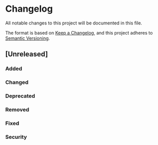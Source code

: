 # Changelog

All notable changes to this project will be documented in this file.

The format is based on [Keep a Changelog](https://keepachangelog.com/en/1.1.0),
and this project adheres to [Semantic Versioning](https://semver.org/spec/v2.0.0.html).

## [Unreleased]

### Added

### Changed

### Deprecated

### Removed

### Fixed

### Security

<!-- TODO: Uncomment when building first release
[unreleased]: https://github.com/mvup/.github/compare/v0.0.1...HEAD
[0.0.1]: https://github.com/mvup/.github/releases/tag/v0.0.1
-->
